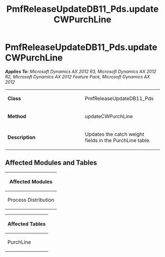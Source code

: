 ﻿---
title: PmfReleaseUpdateDB11_Pds.updateCWPurchLine
TOCTitle: PmfReleaseUpdateDB11_Pds.updateCWPurchLine
ms:assetid: e9200a3f-1457-f7d4-4426-efbe33a70190
ms:mtpsurl: https://msdn.microsoft.com/en-us/library/JJ719839(v=AX.60)
ms:contentKeyID: 49711912
ms.date: 05/18/2015
mtps_version: v=AX.60
---

# PmfReleaseUpdateDB11\_Pds.updateCWPurchLine 


_**Applies To:** Microsoft Dynamics AX 2012 R3, Microsoft Dynamics AX 2012 R2, Microsoft Dynamics AX 2012 Feature Pack, Microsoft Dynamics AX 2012_

<table>
<colgroup>
<col style="width: 50%" />
<col style="width: 50%" />
</colgroup>
<tbody>
<tr class="odd">
<td><p><strong>Class</strong></p></td>
<td><p>PmfReleaseUpdateDB11_Pds</p></td>
</tr>
<tr class="even">
<td><p><strong>Method</strong></p></td>
<td><p>updateCWPurchLine</p></td>
</tr>
<tr class="odd">
<td><p><strong>Description</strong></p></td>
<td><p>Updates the catch weight fields in the PurchLine table.</p></td>
</tr>
</tbody>
</table>


## Affected Modules and Tables

<table>
<colgroup>
<col style="width: 100%" />
</colgroup>
<thead>
<tr class="header">
<th><p>Affected Modules</p></th>
</tr>
</thead>
<tbody>
<tr class="odd">
<td><p>Process Distribution</p></td>
</tr>
</tbody>
</table>


<table>
<colgroup>
<col style="width: 100%" />
</colgroup>
<thead>
<tr class="header">
<th><p>Affected Tables</p></th>
</tr>
</thead>
<tbody>
<tr class="odd">
<td><p>PurchLine</p></td>
</tr>
</tbody>
</table>

  


